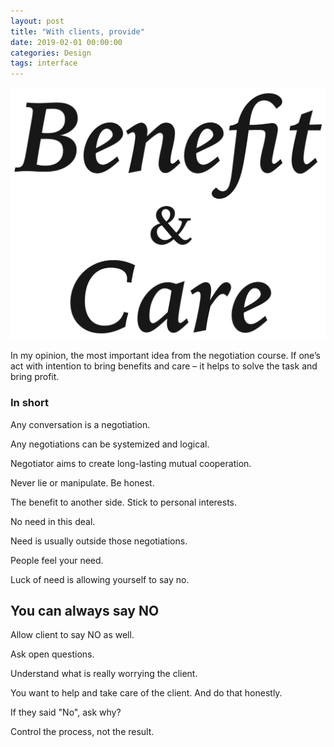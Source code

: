 ```yaml
---
layout: post
title: "With clients, provide"
date: 2019-02-01 00:00:00
categories: Design
tags: interface
---
```


<span class="p600">![benefit and care](/blog_img/advices/benefit_and_care.png)</span>

In my opinion, the most important idea from the negotiation course. If one’s act with intention to bring benefits and care – it helps to solve the task and bring profit.

### In short

Any conversation is a negotiation.

Any negotiations can be systemized and logical.

Negotiator aims to create long-lasting mutual cooperation.

Never lie or manipulate. Be honest.

The benefit to another side. Stick to personal interests.

No need in this deal.

Need is usually outside those negotiations.

People feel your need.

Luck of need is allowing yourself to say no.

## You can always say NO

Allow client to say NO as well.

Ask open questions.

Understand what is really worrying the client.

You want to help and take care of the client. And do that honestly.

If they said "No", ask why?

Control the process, not the result.

